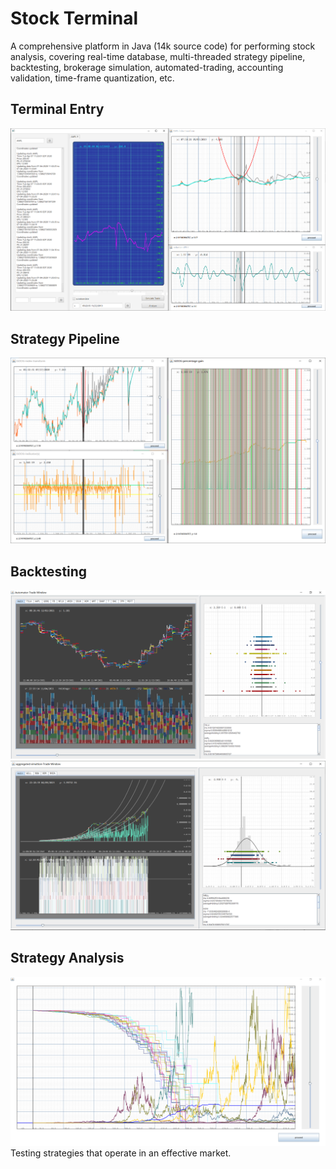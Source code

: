 # Stock Terminal
A comprehensive platform in Java (14k source code) for performing stock analysis, covering real-time database, multi-threaded strategy pipeline, backtesting, brokerage simulation, automated-trading, accounting validation, time-frame quantization, etc.
## Terminal Entry
![imgs/entry.png](imgs/Entry.png)
## Strategy Pipeline
![imgs/pipeline.png](imgs/Pipeline.png)
## Backtesting
![imgs/backtest1.png](imgs/Backtest1.png)
![imgs/backtest2.png](imgs/Backtest2.png)
## Strategy Analysis
![imgs/strategy.png](imgs/Strategy.png)
Testing strategies that operate in an effective market.
